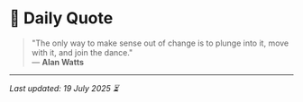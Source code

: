 # 📜 Daily Quote

> "The only way to make sense out of change is to plunge into it, move with it, and join the dance."  
> — **Alan Watts**

---

_Last updated: 19 July 2025 ⏳_
